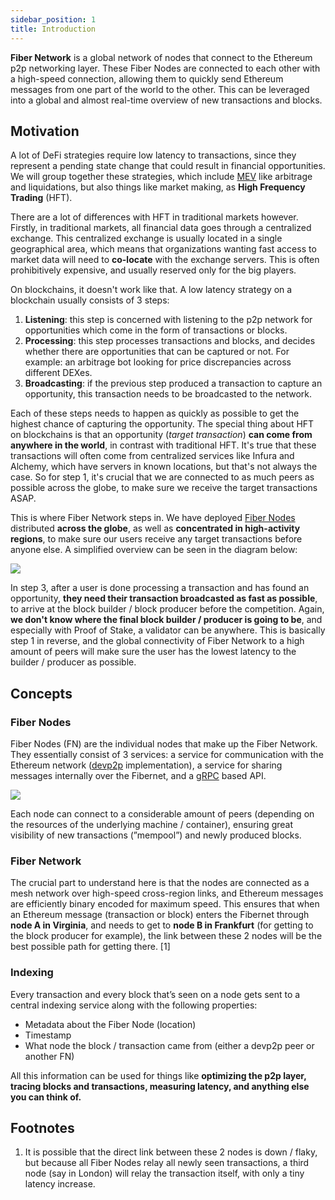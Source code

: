 ```yaml
---
sidebar_position: 1
title: Introduction
---
```

**Fiber Network** is a global network of nodes that connect to the Ethereum p2p networking layer. These Fiber Nodes are connected to each other with a high-speed connection, allowing them to quickly send Ethereum messages from one part of the world to the other. This can be leveraged into a global and almost real-time overview of new transactions and blocks.

## Motivation
A lot of DeFi strategies require low latency to transactions, since they represent a pending state change that could
result in financial opportunities. We will group together these strategies, which include [MEV](https://ethereum.org/en/developers/docs/mev/) like 
arbitrage and liquidations, but also things like market making, as **High Frequency Trading** (HFT).

There are a lot of differences with HFT in traditional markets however. Firstly, in traditional markets, all financial data
goes through a centralized exchange. This centralized exchange is usually located in a single geographical area, which means
that organizations wanting fast access to market data will need to **co-locate** with the exchange servers. This is often
prohibitively expensive, and usually reserved only for the big players.

On blockchains, it doesn't work like that. A low latency strategy on a blockchain usually consists of 3 steps:
1. **Listening**: this step is concerned with listening to the p2p network for opportunities which come in the form of
transactions or blocks.
2. **Processing**: this step processes transactions and blocks, and decides whether there are opportunities that can
be captured or not. For example: an arbitrage bot looking for price discrepancies across different DEXes.
3. **Broadcasting**: if the previous step produced a transaction to capture
an opportunity, this transaction needs to be broadcasted to the network.

Each of these steps needs to happen as quickly as possible to get the highest chance of capturing the opportunity.
The special thing about HFT on blockchains is that an opportunity (*target transaction*) **can
come from anywhere in the world**, in contrast with traditional HFT. It's true that these transactions will often come from centralized services like Infura
and Alchemy, which have servers in known locations, but that's not always the case. So for step 1, it's crucial
that we are connected to as much peers as possible across the globe, to make sure we receive the target transactions ASAP.

This is where Fiber Network steps in. We have deployed [Fiber Nodes](#fiber-nodes) distributed **across the globe**, as well as **concentrated
in high-activity regions**, to make sure our users receive any target transactions before anyone else. A simplified
overview can be seen in the diagram below:

![](/img/fiber-network.png)

In step 3, after a user is done processing a transaction and has found an opportunity, **they need their transaction broadcasted as fast as possible**, to arrive at the block builder / block producer before the competition. Again,
**we don't know where the final block builder / producer is going to be**, and especially with Proof of Stake, a validator
can be anywhere.
This is basically step 1 in reverse, and the global connectivity of Fiber Network to a high amount of peers will make
sure the user has the lowest latency to the builder / producer as possible.

## Concepts

### Fiber Nodes

Fiber Nodes (FN) are the individual nodes that make up the Fiber Network. They essentially consist of 3 services: 
a service for communication with the Ethereum network ([devp2p](https://github.com/ethereum/devp2p) implementation), 
a service for sharing messages internally over the Fibernet, and a [gRPC](https://grpc.io/) based API.

![](/img/fiber-node.png)

Each node can connect to a considerable amount of peers (depending on the resources of the underlying machine / container), ensuring great visibility of new transactions (”mempool”) and newly produced blocks.

### Fiber Network

The crucial part to understand here is that the nodes are connected as a mesh network over high-speed cross-region links, and Ethereum messages are efficiently binary encoded for maximum speed. This ensures that when an Ethereum message (transaction or block) enters the Fibernet through **node A in Virginia**, and needs to get to **node B in Frankfurt** (for getting to the block producer for example), the link between these 2 nodes will be the best possible path for getting there. [1]

### Indexing
Every transaction and every block that’s seen on a node gets sent to a central indexing service along with the following properties:

- Metadata about the Fiber Node (location)
- Timestamp
- What node the block / transaction came from (either a devp2p peer or another FN)

All this information can be used for things like **optimizing the p2p layer, tracing blocks and transactions, measuring latency, and anything else you can think of.**

## Footnotes
1. It is possible that the direct link between these 2 nodes is down / flaky, but because all Fiber Nodes relay all newly seen transactions, a third node (say in London) will relay the transaction itself, with only a tiny latency increase.
